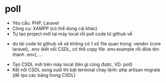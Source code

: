 # poll
- Yêu cầu: PHP, Laravel
- Công cụ: XAMPP (có thể dùng cái khác)
- Tự tạo project mới tại máy local rồi pull code từ github về 
+ do tải code từ github về sẽ không có 1 số file quan trọng: vendor (core laravel), .env (kết nối CSDL, có thể copy file .env.example rồi đỏie tên thành .env), ...
- Tạo CSDL mới trên máy local (tên gì cũng được, VD: poll)
- Kết nối CSDL xong xuôi thì bật terminal chạy lệnh: php artisan migrate (để tạo các bảng trong CSDL)
